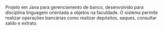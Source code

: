 Projeto em Java para gerenciamento de banco, desenvolvido para disciplina linguagem orientada a objetos na faculdade. O sistema permite realizar operações bancárias como realizar depósitos, saques, consultar saldo e extrato. 
